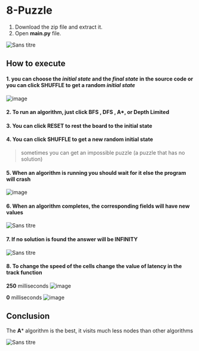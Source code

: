 # 8-Puzzle
1. Download the zip file and extract it.
2. Open **main.py** file.

![Sans titre](https://user-images.githubusercontent.com/84473151/171168652-dffbd1c7-3e58-4c2a-bcaf-4f4bee4a1da0.png)
## How to execute
#### 1. you can choose the _initial state_ and the _final state_ in the source code or  you can click **SHUFFLE** to get a random _initial state_   

![image](https://user-images.githubusercontent.com/84473151/171173936-64b0ed22-8c3f-4086-905c-f180721d935a.png)  

#### 2. To run an algorithm, just click **BFS** , **DFS** , **A***, or **Depth Limited**  

#### 3. You can click **RESET** to rest the board to the initial state  

#### 4. You can click **SHUFFLE** to get a new random initial state  
 >sometimes you can get an impossible puzzle (a puzzle that has no solution)
#### 5. When an algorithm is running you should wait for it else the program will crash  

![image](https://user-images.githubusercontent.com/84473151/171176403-dea7d87b-8761-4155-8056-7227a0d45dd2.png)

#### 6. When an algorithm completes, the corresponding fields will have new values

![Sans titre](https://user-images.githubusercontent.com/84473151/171178045-d8a99e34-5fdd-43cf-81d5-4d452317fb55.png)

#### 7. If no solution is found the answer will be **INFINITY**

![Sans titre](https://user-images.githubusercontent.com/84473151/171178781-23294321-07eb-40c7-8048-61f12ef63a7e.png)

#### 8. To change the speed of the cells change the value of **latency** in the track function
 **250** milliseconds ![image](https://user-images.githubusercontent.com/84473151/171181930-f342b0b5-c132-4bcd-9b83-703da5154d6e.png)  
 
 **0** milliseconds ![image](https://user-images.githubusercontent.com/84473151/171182377-8a80078b-e40d-4bed-a238-dbf5bce663b0.png)

## Conclusion
 The **A*** algorithm is the best, it visits much less nodes than other algorithms
 
 ![Sans titre](https://user-images.githubusercontent.com/84473151/171180418-880aba0f-a7b3-4b99-b3fd-765d13dfaab5.png)
